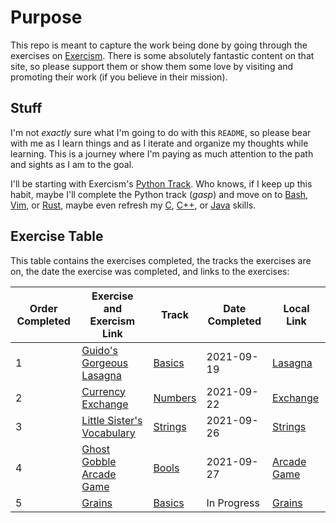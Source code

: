 # Purpose

This repo is meant to capture the work being done by going through the exercises on [Exercism](https://exercism.org/). There is some absolutely fantastic content on that site, so please support them or show them some love by visiting and promoting their work (if you believe in their mission).

## Stuff

I'm not *exactly* sure what I'm going to do with this `README`, so please bear with me as I learn things and as I iterate and organize my thoughts while learning. This is a journey where I'm paying as much attention to the path and sights as I am to the goal.

I'll be starting with Exercism's [Python Track](https://exercism.org/tracks/python). Who knows, if I keep up this habit, maybe I'll complete the Python track (*gasp*) and move on to [Bash](https://exercism.org/tracks/bash), [Vim](https://exercism.org/tracks/vimscript), or [Rust](https://exercism.org/tracks/rust), maybe even refresh my [C](https://exercism.org/tracks/c), [C++](https://exercism.org/tracks/cpp), or [Java](https://exercism.org/tracks/java) skills.

## Exercise Table

This table contains the exercises completed, the tracks the exercises are on, the date the exercise was completed, and links to the exercises:

| Order Completed | Exercise and Exercism Link                                                                        | Track        | Date Completed | Local Link                               |
| --------------- | ------------------------------------------------------------------------------------------------- | ------------ | -------------- | ---------------------------------------- |
| 1               | [Guido's Gorgeous Lasagna](https://exercism.org/tracks/python/exercises/guidos-gorgeous-lasagna)  | [Basics][1]  | 2021-09-19     | [Lasagna](Basics_1_Lasagna/README.md)    |
| 2               | [Currency Exchange](https://exercism.org/tracks/python/exercises/currency-exchange)               | [Numbers][2] | 2021-09-22     | [Exchange](Numbers_1_Exchange/README.md) |
| 3               | [Little Sister's Vocabulary](https://exercism.org/tracks/python/exercises/little-sisters-vocab)   | [Strings][3] | 2021-09-26     | [Strings](Strings_1_Vocab/README.md)     |
| 4               | [Ghost Gobble Arcade Game](https://exercism.org/tracks/python/exercises/ghost-gobble-arcade-game) | [Bools][4]   | 2021-09-27     | [Arcade Game](Bools_1_Arcade/README.md)  |
| 5               | [Grains](https://exercism.org/tracks/python/exercises/grains)                                     | [Basics][1]  | In Progress    | [Grains](Basics_2_Grains/README.md)      |

[1]: https://exercism.org/tracks/python/concepts/basics
[2]: https://exercism.org/tracks/python/concepts/numbers
[3]: https://exercism.org/tracks/python/concepts/strings
[4]: https://exercism.org/tracks/python/concepts/bools
